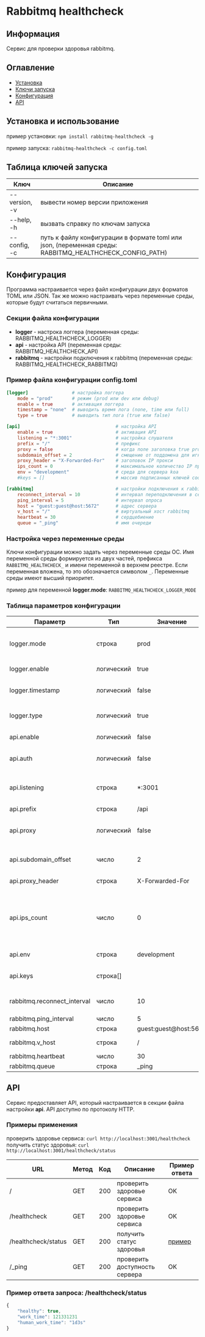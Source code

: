 # Rabbitmq healthcheck

## Информация

Сервис для проверки здоровья rabbitmq.

## Оглавление

- [Установка](#install)
- [Ключи запуска](#launch)
- [Конфигурация](#configuration)
- [API](#api)

## <a name="install"></a> Установка и использование

пример установки: `npm install rabbitmq-healthcheck -g`

пример запуска: `rabbitmq-healthcheck -c config.toml`

## <a name="launch"></a> Таблица ключей запуска
Ключ | Описание
------------ | -------------
--version, -v | вывести номер версии приложения
--help, -h | вызвать справку по ключам запуска
--config, -c | путь к файлу конфигурации в формате toml или json, (переменная среды: RABBITMQ_HEALTHCHECK_CONFIG_PATH)

## <a name="configuration"></a> Конфигурация

Программа настраивается через файл конфигурации двух форматов TOML или JSON. Так же можно настраивать через переменные среды, которые будут считаться первичными.

### Секции файла конфигурации

- **logger** - настрока логгера (переменная среды: RABBITMQ_HEALTHCHECK_LOGGER)
- **api** - настройка API (переменная среды: RABBITMQ_HEALTHCHECK_API)
- **rabbitmq** - настройки подключения к rabbitmq (переменная среды: RABBITMQ_HEALTHCHECK_RABBITMQ)

### Пример файла конфигурации config.toml

```toml
[logger]                # настройка логгера
    mode = "prod"       # режим (prod или dev или debug)
    enable = true       # активация логгера
    timestamp = "none"  # выводить время лога (none, time или full)
    type = true         # выводить тип лога (true или false)

[api]                                   # настройка API
    enable = true                       # активация API
    listening = "*:3001"                # настройка слушателя
    prefix = "/"                        # префикс
    proxy = false                       # когда поле заголовка true proxy будут доверенным
    subdomain_offset = 2                # смещение от поддомена для игнорирования
    proxy_header = "X-Forwarded-For"    # заголовок IP прокси
    ips_count = 0                       # максимальное количество IP прочитанное из заголовка прокси, по умолчанию 0 (означает бесконечность)
    env = "development"                 # среда для сервера koa
    #keys = []                          # массив подписанных ключей cookie

[rabbitmq]                              # настройки подключения к rabbitmq
    reconnect_interval = 10             # интервал переподключения в секундах
    ping_interval = 5                   # интервал опроса
    host = "guest:guest@host:5672"      # адрес сервера
    v_host = "/"                        # виртуальный хост rabbitmq
    heartbeat = 30                      # сердцебиение
    queue = "_ping"                     # имя очереди
```

### Настройка через переменные среды

Ключи конфигурации можно задать через переменные среды ОС. Имя переменной среды формируется из двух частей, префикса `RABBITMQ_HEALTHCHECK_` и имени переменной в верхнем реестре. Если переменная вложена, то это обозначается символом `_`. Переменные среды имеют высший приоритет.

пример для переменной **logger.mode**: `RABBITMQ_HEALTHCHECK_LOGGER_MODE`

### Таблица параметров конфигурации

| Параметр | Тип | Значение | Описание |
| ----- | ----- | ----- | ----- |
| logger.mode | строка | prod | режим отображения prod, dev или debug |
| logger.enable | логический | true | активация логгера |
| logger.timestamp | логический | false | выводить время лога (true или false) |
| logger.type | логический | true | выводить тип лога (true или false) |
| api.enable | логический | false | активация API (true или false) |
| api.auth | логический | false | активация авторизации (true или false) |
| api.listening | строка | *:3001 | настройка слушателя, формат <хост>:<порт> |
| api.prefix | строка | /api | префикс |
| api.proxy | логический | false | когда поле заголовка true proxy будут доверенным |
| api.subdomain_offset | число | 2 | смещение от поддомена для игнорирования |
| api.proxy_header | строка | X-Forwarded-For | заголовок IP прокси |
| api.ips_count | число | 0 | максимальное количество IP прочитанное из заголовка прокси, по умолчанию 0 (означает бесконечность) |
| api.env | строка | development | среда для сервера [koa](https://www.npmjs.com/package/koa) |
| api.keys | строка[] |  | массив подписанных ключей cookie |
| rabbitmq.reconnect_interval | число | 10 | интервал переподключения в секундах |
| rabbitmq.ping_interval | число | 5 | интервал опроса |
| rabbitmq.host | строка | guest:guest@host:5672 | адрес сервера |
| rabbitmq.v_host | строка | / | виртуальный хост rabbitmq |
| rabbitmq.heartbeat | число | 30 | сердцебиение |
| rabbitmq.queue | строка | _ping | имя очереди |

## <a name="api"></a> API

Сервис предоставляет API, который настраивается в секции файла настройки **api**. API доступно по протоколу HTTP.

### Примеры применения

проверить здоровье сервиса: `curl http://localhost:3001/healthcheck`
получить статус здоровья: `curl http://localhost:3001/healthcheck/status`

| URL | Метод | Код | Описание | Пример ответа |
| ----- | ----- | ----- | ----- | ----- |
| / | GET | 200 | проверить здоровье сервиса | OK |
| /healthcheck | GET | 200 | проверить здоровье сервиса | OK |
| /healthcheck/status | GET | 200 | получить статус здоровья | [пример](#api_status) |
| /_ping | GET | 200 | проверить доступность сервера | OK |

### <a name="api_status"></a> Пример ответа запроса: /healthcheck/status

```js
{
    "healthy": true,
    "work_time": 121331231
    "human_work_time": "1d3s"
}
```